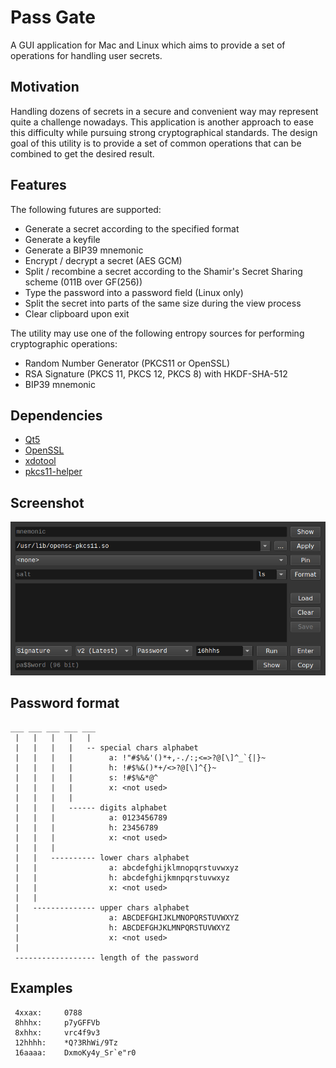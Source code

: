 # Pass Gate

A GUI application for Mac and Linux which aims to provide a set of operations for handling user secrets.

## Motivation

Handling dozens of secrets in a secure and convenient way may represent quite a challenge nowadays.
This application is another approach to ease this difficulty while pursuing strong cryptographical standards.
The design goal of this utility is to provide a set of common operations that can be combined to get the desired result.

## Features

The following futures are supported:

* Generate a secret according to the specified format
* Generate a keyfile
* Generate a BIP39 mnemonic
* Encrypt / decrypt a secret (AES GCM)
* Split / recombine a secret according to the Shamir's Secret Sharing scheme (011B over GF(256))
* Type the password into a password field (Linux only)
* Split the secret into parts of the same size during the view process
* Clear clipboard upon exit

The utility may use one of the following entropy sources for performing cryptographic operations:

* Random Number Generator (PKCS11 or OpenSSL)
* RSA Signature (PKCS 11, PKCS 12, PKCS 8) with HKDF-SHA-512
* BIP39 mnemonic

## Dependencies

* [Qt5](https://www.qt.io)
* [OpenSSL](https://www.openssl.org/)
* [xdotool](https://github.com/jordansissel/xdotool)
* [pkcs11-helper](https://github.com/OpenSC/pkcs11-helper)

## Screenshot

![PassGate Screenshot](/PassGateScreenshot.png?raw=true "PassGate Screenshot")

## Password format

```
___ ___ ___ ___ ___
 |   |   |   |   |
 |   |   |   |   -- special chars alphabet
 |   |   |   |        a: !"#$%&'()*+,-./:;<=>?@[\]^_`{|}~
 |   |   |   |        h: !#$%&()*+/<>?@[\]^{}~
 |   |   |   |        s: !#$%&*@^
 |   |   |   |        x: <not used>
 |   |   |   |
 |   |   |   ------ digits alphabet
 |   |   |            a: 0123456789
 |   |   |            h: 23456789
 |   |   |            x: <not used>
 |   |   |
 |   |   ---------- lower chars alphabet
 |   |                a: abcdefghijklmnopqrstuvwxyz
 |   |                h: abcdefghijkmnpqrstuvwxyz
 |   |                x: <not used>
 |   |
 |   -------------- upper chars alphabet
 |                    a: ABCDEFGHIJKLMNOPQRSTUVWXYZ
 |                    h: ABCDEFGHJKLMNPQRSTUVWXYZ
 |                    x: <not used>
 |
 ------------------ length of the password
```

## Examples
```
 4xxax:     0788
 8hhhx:     p7yGFFVb
 8xhhx:     vrc4f9v3
 12hhhh:    *Q?3RhWi/9Tz
 16aaaa:    DxmoKy4y_Sr`e"r0
```

